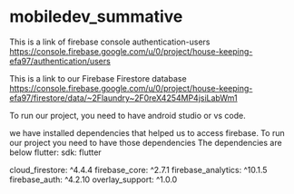 # mobiledev_summative

This is a link of firebase console authentication-users
https://console.firebase.google.com/u/0/project/house-keeping-efa97/authentication/users

This is a link to our  Firebase Firestore database
https://console.firebase.google.com/u/0/project/house-keeping-efa97/firestore/data/~2Flaundry~2F0reX4254MP4jsiLabWm1

To run our project, you need to have android studio or vs code.

we have installed dependencies that helped us to access firebase. To run our project you need to have those dependencies
The dependencies are below
flutter:
    sdk: flutter 

  cloud_firestore: ^4.4.4
  firebase_core: ^2.7.1
  firebase_analytics: ^10.1.5
  firebase_auth: ^4.2.10
  overlay_support: ^1.0.0
